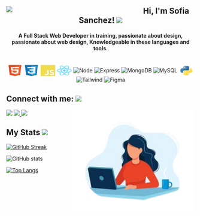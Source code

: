 <div id="header" align="center">
  <link rel="preconnect" href="https://fonts.googleapis.com">
<link rel="preconnect" href="https://fonts.gstatic.com" crossorigin>
<link href="https://fonts.googleapis.com/css2?family=Handlee&display=swap" rel="stylesheet">

  <img
       width="350" align="left" src="https://github.com/SoffiaSanchezz/Img/blob/main/Presentaci%C3%B3n%20de%20marca%20personal%20Acuarela%20Elegante%20y%20minimalista%20Azul%20y%20rosa%20(5).gif?raw=true"  />
<!--   src="https://media.giphy.com/media/v1.Y2lkPTc5MGI3NjExMTVkZjI4OWQyYjA2NDYxOGQ3M2I2YzQwMzNjZTNmOWVlNmFlZmNmZSZjdD1n/Wj7lNjMNDxSmc/giphy.gif" width="100" -->
<h2> Hi, I'm Sofia Sanchez! <img  src="https://media2.giphy.com/media/ZCGlF41uo0GY7oPymE/giphy.gif" width="50"></h2>
  <h4>A Full Stack Web Developer in training, passionate about design, passionate about web design, Knowledgeable in these languages and tools.</h4>
</div>
<div style="display: inline_block" align="center"><br>
  <img align="center" alt="HTML" height="30" width="40" src="https://raw.githubusercontent.com/devicons/devicon/master/icons/html5/html5-original.svg">
  <img align="center" alt="CSS" height="30" width="40" src="https://raw.githubusercontent.com/devicons/devicon/master/icons/css3/css3-original.svg">
  <img align="center" alt="Js" height="30" width="40" src="https://raw.githubusercontent.com/devicons/devicon/master/icons/javascript/javascript-plain.svg">
  <img align="center" alt="React" height="30" width="40" src="https://raw.githubusercontent.com/devicons/devicon/master/icons/react/react-original.svg">
  <img align="center" alt="Node" height="30" width="40" src="https://cdn.jsdelivr.net/gh/devicons/devicon/icons/nodejs/nodejs-original.svg">
  <img align="center" alt="Express" height="30" width="40" src="https://cdn.jsdelivr.net/gh/devicons/devicon/icons/express/express-original.svg">
  <img align="center" alt="MongoDB" height="30" width="40" src="https://cdn.jsdelivr.net/gh/devicons/devicon/icons/mongodb/mongodb-original.svg">
  <img align="center" alt="MySQL" height="30" width="40" src="https://cdn.jsdelivr.net/gh/devicons/devicon/icons/mysql/mysql-original.svg">
  <img align="center" alt="Python" height="30" width="40" src="https://raw.githubusercontent.com/devicons/devicon/master/icons/python/python-original.svg">
  <img align="center" alt="Tailwind" height="30" width="40" src="https://cdn.jsdelivr.net/gh/devicons/devicon/icons/tailwindcss/tailwindcss-plain.svg">
  <img align="center" alt="Figma" height="30" width="40" src="https://cdn.jsdelivr.net/gh/devicons/devicon/icons/figma/figma-original.svg">
</div>

<div style="display: inline_block"> 
  <h2>Connect with me: <img src="https://media.giphy.com/media/VgCDAzcKvsR6OM0uWg/giphy.gif" width="50"></h2>
  <a href="https://www.linkedin.com/in/sofia-sanchez-vargas/" target="_blank"><img src="https://img.shields.io/badge/-LinkedIn-%230077B5?style=for-the-badge&logo=linkedin&logoColor=Violet" target="_blank"></a>
<a href="https://discord.Soffia_Sanchezz#3855" target="blank"><img src="https://img.shields.io/badge/-Discord-%235865F2?style=for-the-badge&logo=Discord&logoColor=white" />
</a>
  <a href="https://msng.link/o/?Sofia Sanchez=tg" target="blank"><img src="https://img.shields.io/badge/-Telegram-%232AABEE?style=for-the-badge&logo=Telegram&logoColor=white" />
</a>
<img align='right' src="https://github.com/SoffiaSanchezz/Img/blob/main/assets/image-removebg-preview%20(12).png?raw=true" width="330">
</div>  


<h2 bg-[#8149A6]> My Stats <img src="https://media.giphy.com/media/mGcNjsfWAjY5AEZNw6/giphy.gif" width="50"></h2>

[![GitHub Streak](https://streak-stats.demolab.com?user=SoffiaSanchezz&theme=buefy-dark&border_radius=)](https://git.io/streak-stats)

![GitHub stats](https://github-readme-stats.vercel.app/api?username=SoffiaSanchezz&show_icons=true&theme=radical)

[![Top Langs](https://github-readme-stats.vercel.app/api/top-langs/?username=SoffiaSanchezz&theme=radical)](https://github.com/anuraghazra/github-readme-stats)

<!-- <p><em>Software Enginner at <a href="http://www.unb.br">University of Brasilia</a><img src="https://media.giphy.com/media/fYSnHlufseco8Fh93Z/giphy.gif" width="30"></br>Developer Consultant at <a href="https://www.thoughtworks.com">ThoughtWorks</a><img src="https://media.giphy.com/media/WUlplcMpOCEmTGBtBW/giphy.gif" width="30"> 
</em></p>
 -->
<!-- 
### <img src="https://media.giphy.com/media/VgCDAzcKvsR6OM0uWg/giphy.gif" width="50"> A little more about me...  

```javascript
const thai = {
  pronouns: "she" | "her",
  code: [Javascript, Typescript, HTML, CSS, Ruby, Python, Java],
  tools: [React, Redux, Node, Storybook, Styled-Components, Jest, Docker],
  architecture: ["microservices", "event-driven", "design system pattern"],
  techCommunities: {
                        coorganizer: "AfroPython",
                        speaker: "Latinity",
                        mentor: "RailsGirls POA"
                      },
 challenge: "I am doing the #100DaysOfCode challenge focused on react and typescript"
}
```
--
<img src="https://media.giphy.com/media/LnQjpWaON8nhr21vNW/giphy.gif" width="60"> <em><b>I love connecting with different people</b> so if you want to say <b>hi, I'll be happy to meet you more!</b> :)</em>




<!--
**SoffiaSanchezz/SoffiaSanchezz** is a ✨ _special_ ✨ repository because its `README.md` (this file) appears on your GitHub profile.

Here are some ideas to get you started:

- 🔭 I’m currently working on ...
- 🌱 I’m currently learning ...
- 👯 I’m looking to collaborate on ...
- 🤔 I’m looking for help with ...
- 💬 Ask me about ...
- 📫 How to reach me: ...
- 😄 Pronouns: ...
- ⚡ Fun fact: ...
-->
